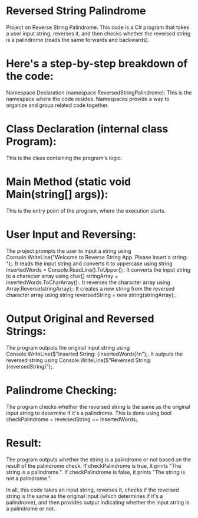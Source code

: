 # Reversed String Palindrome
Project on Reverse String Palindrome. 
This code is a C# program that takes a user input string, reverses it, and then checks whether the reversed string is a palindrome (reads the same forwards and backwards).

# Here's a step-by-step breakdown of the code:
Namespace Declaration (namespace ReversedStringPalindrome): This is the namespace where the code resides. Namespaces provide a way to organize and group related code together.

# Class Declaration (internal class Program): 
This is the class containing the program's logic.

# Main Method (static void Main(string[] args)): 
This is the entry point of the program, where the execution starts.

# User Input and Reversing:
The project prompts the user to input a string using Console.WriteLine("Welcome to Reverse String App. Please insert a string: ");.
It reads the input string and converts it to uppercase using string insertedWords = Console.ReadLine().ToUpper();.
It converts the input string to a character array using char[] stringArray = insertedWords.ToCharArray();.
It reverses the character array using Array.Reverse(stringArray);.
It creates a new string from the reversed character array using string reversedString = new string(stringArray);.

# Output Original and Reversed Strings:
The program outputs the original input string using Console.WriteLine($"Inserted String: {insertedWords}\n");.
It outputs the reversed string using Console.WriteLine($"Reversed String: {reversedString}");.

# Palindrome Checking: 
The program checks whether the reversed string is the same as the original input string to determine if it's a palindrome. This is done using bool checkPalindrome = reversedString == insertedWords;.

# Result:
The program outputs whether the string is a palindrome or not based on the result of the palindrome check.
If checkPalindrome is true, it prints "The string is a palindrome.".
If checkPalindrome is false, it prints "The string is not a palindrome.".

In all, this code takes an input string, reverses it, checks if the reversed string is the same as the original input (which determines if it's a palindrome), and then provides output indicating whether the input string is a palindrome or not.
